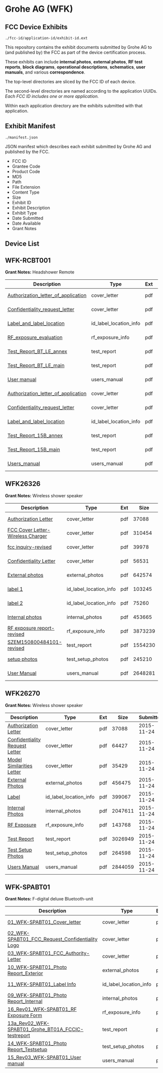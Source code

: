 # Grohe AG (WFK)
## FCC Device Exhibits

```
./fcc-id/application-id/exhibit-id.ext
```

This repository contains the exhibit documents submitted by Grohe AG to (and published by) the FCC as part of the device certification process.

These exhibits can include **internal photos**, **external photos**, **RF test reports**, **block diagrams**, **operational descriptions**, **schematics**, **user manuals**, and various **correspondence**.

The top-level directories are sliced by the FCC ID of each device.

The second-level directories are named according to the application UUIDs. *Each FCC ID includes one or more application.*

Within each application directory are the exhibits submitted with that application. 

## Exhibit Manifest

```
./manifest.json
```

JSON manifest which describes each exhibit submitted by Grohe AG and published by the FCC.

- FCC ID
- Grantee Code
- Product Code
- MD5
- Path
- File Extension
- Content Type
- Size
- Exhibit ID
- Exhibit Description
- Exhibit Type
- Date Submitted
- Date Available
- Grant Notes

## Device List
## WFK-RCBT001
**Grant Notes:** Headshower Remote

| Description | Type | Ext | Size | Submitted | Available |
| ----------- | ---- | --- | ---- | --------- | --------- |
| [Authorization_letter_of_application](WFK-RCBT001/e7f4e3766cec9fb274d00008a86fd085/4625210.pdf) | cover_letter | pdf | 52567 | 2020-02-20 | 2020-02-20 |
| [Confidentiality_request_letter](WFK-RCBT001/e7f4e3766cec9fb274d00008a86fd085/4625212.pdf) | cover_letter | pdf | 40321 | 2020-02-20 | 2020-02-20 |
| [Label_and_label_location](WFK-RCBT001/e7f4e3766cec9fb274d00008a86fd085/4625216.pdf) | id_label_location_info | pdf | 282166 | 2020-02-20 | 2020-02-20 |
| [RF_exposure_evaluation](WFK-RCBT001/e7f4e3766cec9fb274d00008a86fd085/4625218.pdf) | rf_exposure_info | pdf | 409687 | 2020-02-20 | 2020-02-20 |
| [Test_Report_BT_LE_annex](WFK-RCBT001/e7f4e3766cec9fb274d00008a86fd085/4625220.pdf) | test_report | pdf | 2287601 | 2020-02-20 | 2020-02-20 |
| [Test_Report_BT_LE_main](WFK-RCBT001/e7f4e3766cec9fb274d00008a86fd085/4625221.pdf) | test_report | pdf | 932288 | 2020-02-20 | 2020-02-20 |
| [User manual](WFK-RCBT001/e7f4e3766cec9fb274d00008a86fd085/4625223.pdf) | users_manual | pdf | 1880926 | 2020-02-20 | 2020-02-20 |
| [Authorization_letter_of_application](WFK-RCBT001/74b98b756dfbb6a1a5a7295441d5e73f/4625210.pdf) | cover_letter | pdf | 52567 | 2020-02-20 | 2020-02-20 |
| [Confidentiality_request_letter](WFK-RCBT001/74b98b756dfbb6a1a5a7295441d5e73f/4625212.pdf) | cover_letter | pdf | 40321 | 2020-02-20 | 2020-02-20 |
| [Label_and_label_location](WFK-RCBT001/74b98b756dfbb6a1a5a7295441d5e73f/4625216.pdf) | id_label_location_info | pdf | 282166 | 2020-02-20 | 2020-02-20 |
| [Test_Report_15B_annex](WFK-RCBT001/74b98b756dfbb6a1a5a7295441d5e73f/4625233.pdf) | test_report | pdf | 324156 | 2020-02-20 | 2020-02-20 |
| [Test_Report_15B_main](WFK-RCBT001/74b98b756dfbb6a1a5a7295441d5e73f/4625234.pdf) | test_report | pdf | 380018 | 2020-02-20 | 2020-02-20 |
| [Users_manual](WFK-RCBT001/74b98b756dfbb6a1a5a7295441d5e73f/4625223.pdf) | users_manual | pdf | 1880926 | 2020-02-20 | 2020-02-20 |
## WFK26326
**Grant Notes:** Wireless shower speaker

| Description | Type | Ext | Size | Submitted | Available |
| ----------- | ---- | --- | ---- | --------- | --------- |
| [Authorization Letter](WFK26326/41da34e0881317c6f70decae61587c4a/2820703.pdf) | cover_letter | pdf | 37088 | 2015-12-08 | 2015-12-09 |
| [FCC Cover Letter-Wireless Charger](WFK26326/41da34e0881317c6f70decae61587c4a/2835419.pdf) | cover_letter | pdf | 310454 | 2015-12-08 | 2015-12-09 |
| [fcc inquiry-revised](WFK26326/41da34e0881317c6f70decae61587c4a/2835422.pdf) | cover_letter | pdf | 39978 | 2015-12-08 | 2015-12-09 |
| [Confidentiality Letter](WFK26326/41da34e0881317c6f70decae61587c4a/2835948.pdf) | cover_letter | pdf | 56531 | 2015-12-09 | 2015-12-09 |
| [External photos](WFK26326/41da34e0881317c6f70decae61587c4a/2835430.pdf) | external_photos | pdf | 642574 | 2015-12-08 | 2015-12-09 |
| [label 1](WFK26326/41da34e0881317c6f70decae61587c4a/2835437.pdf) | id_label_location_info | pdf | 103245 | 2015-12-08 | 2015-12-09 |
| [label 2](WFK26326/41da34e0881317c6f70decae61587c4a/2835439.pdf) | id_label_location_info | pdf | 75260 | 2015-12-08 | 2015-12-09 |
| [Internal photos](WFK26326/41da34e0881317c6f70decae61587c4a/2835434.pdf) | internal_photos | pdf | 453665 | 2015-12-08 | 2015-12-09 |
| [RF exposure report-revised](WFK26326/41da34e0881317c6f70decae61587c4a/2835445.pdf) | rf_exposure_info | pdf | 3873239 | 2015-12-08 | 2015-12-09 |
| [SZEM150800484101-revised](WFK26326/41da34e0881317c6f70decae61587c4a/2835463.pdf) | test_report | pdf | 1554230 | 2015-12-08 | 2015-12-09 |
| [setup photos](WFK26326/41da34e0881317c6f70decae61587c4a/2835464.pdf) | test_setup_photos | pdf | 245210 | 2015-12-08 | 2015-12-09 |
| [User Manual](WFK26326/41da34e0881317c6f70decae61587c4a/2835465.pdf) | users_manual | pdf | 2648281 | 2015-12-08 | 2015-12-09 |
## WFK26270
**Grant Notes:** Wireless shower speaker

| Description | Type | Ext | Size | Submitted | Available |
| ----------- | ---- | --- | ---- | --------- | --------- |
| [Authorization Letter](WFK26270/3fb1d99f37eefffc4a1c623253dc2f78/2820703.pdf) | cover_letter | pdf | 37088 | 2015-11-24 | 2015-11-24 |
| [Confidentiality Request Letter](WFK26270/3fb1d99f37eefffc4a1c623253dc2f78/2820705.pdf) | cover_letter | pdf | 64427 | 2015-11-24 | 2015-11-24 |
| [Model Similarities Letter](WFK26270/3fb1d99f37eefffc4a1c623253dc2f78/2820708.pdf) | cover_letter | pdf | 35429 | 2015-11-24 | 2015-11-24 |
| [External Photos](WFK26270/3fb1d99f37eefffc4a1c623253dc2f78/2820704.pdf) | external_photos | pdf | 456475 | 2015-11-24 | 2015-11-24 |
| [Label](WFK26270/3fb1d99f37eefffc4a1c623253dc2f78/2820707.pdf) | id_label_location_info | pdf | 399067 | 2015-11-24 | 2015-11-24 |
| [Internal Photos](WFK26270/3fb1d99f37eefffc4a1c623253dc2f78/2820706.pdf) | internal_photos | pdf | 2047611 | 2015-11-24 | 2015-11-24 |
| [RF Exposure](WFK26270/3fb1d99f37eefffc4a1c623253dc2f78/2820711.pdf) | rf_exposure_info | pdf | 143768 | 2015-11-24 | 2015-11-24 |
| [Test Report](WFK26270/3fb1d99f37eefffc4a1c623253dc2f78/2820710.pdf) | test_report | pdf | 3026949 | 2015-11-24 | 2015-11-24 |
| [Test Setup Photos](WFK26270/3fb1d99f37eefffc4a1c623253dc2f78/2820709.pdf) | test_setup_photos | pdf | 264598 | 2015-11-24 | 2015-11-24 |
| [Users Manual](WFK26270/3fb1d99f37eefffc4a1c623253dc2f78/2820712.pdf) | users_manual | pdf | 2844059 | 2015-11-24 | 2015-11-24 |
## WFK-SPABT01
**Grant Notes:** F-digital deluxe Bluetooth-unit

| Description | Type | Ext | Size | Submitted | Available |
| ----------- | ---- | --- | ---- | --------- | --------- |
| [01_WFK-SPABT01_Cover_letter](WFK-SPABT01/88adca03cf74d3d098715ca85a5ab8ec/2538353.pdf) | cover_letter | pdf | 27977 | 2015-02-19 | 2015-02-19 |
| [02_WFK-SPABT01_FCC_Request_Confidentiality Logo](WFK-SPABT01/88adca03cf74d3d098715ca85a5ab8ec/2538354.pdf) | cover_letter | pdf | 113011 | 2015-02-19 | 2015-02-19 |
| [03_WFK-SPABT01_FCC_Authority-Letter](WFK-SPABT01/88adca03cf74d3d098715ca85a5ab8ec/2538355.pdf) | cover_letter | pdf | 113073 | 2015-02-19 | 2015-02-19 |
| [10_WFK-SPABT01_Photo Report_Exterior](WFK-SPABT01/88adca03cf74d3d098715ca85a5ab8ec/2538356.pdf) | external_photos | pdf | 645284 | 2015-02-19 | 2015-02-19 |
| [11_WFK-SPABT01_Label Info](WFK-SPABT01/88adca03cf74d3d098715ca85a5ab8ec/2538364.pdf) | id_label_location_info | pdf | 202053 | 2015-02-19 | 2015-02-19 |
| [09_WFK-SPABT01_Photo Report_Internal](WFK-SPABT01/88adca03cf74d3d098715ca85a5ab8ec/2538357.pdf) | internal_photos | pdf | 1074908 | 2015-02-19 | 2015-02-19 |
| [16_Rev01_WFK-SPABT01_RF Exposure Form](WFK-SPABT01/88adca03cf74d3d098715ca85a5ab8ec/2538360.pdf) | rf_exposure_info | pdf | 220889 | 2015-02-19 | 2015-02-19 |
| [13a_Rev02_WFK-SPABT01_Grohe_BT01A_FCCIC-testreport](WFK-SPABT01/88adca03cf74d3d098715ca85a5ab8ec/2538362.pdf) | test_report | pdf | 2203187 | 2015-02-19 | 2015-02-19 |
| [14_WFK-SPABT01_Photo Report_Testsetup](WFK-SPABT01/88adca03cf74d3d098715ca85a5ab8ec/2538363.pdf) | test_setup_photos | pdf | 1198535 | 2015-02-19 | 2015-02-19 |
| [15_Rev03_WFK-SPABT01_User manual](WFK-SPABT01/88adca03cf74d3d098715ca85a5ab8ec/2538365.pdf) | users_manual | pdf | 1354170 | 2015-02-19 | 2015-02-19 |
